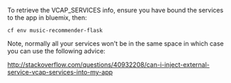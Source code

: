 To retrieve the VCAP_SERVICES info, ensure you have bound the services to the app in bluemix, then:

```
cf env music-recommender-flask
```

Note, normally all your services won't be in the same space in which case you can use the following advice:

http://stackoverflow.com/questions/40932208/can-i-inject-external-service-vcap-services-into-my-app

